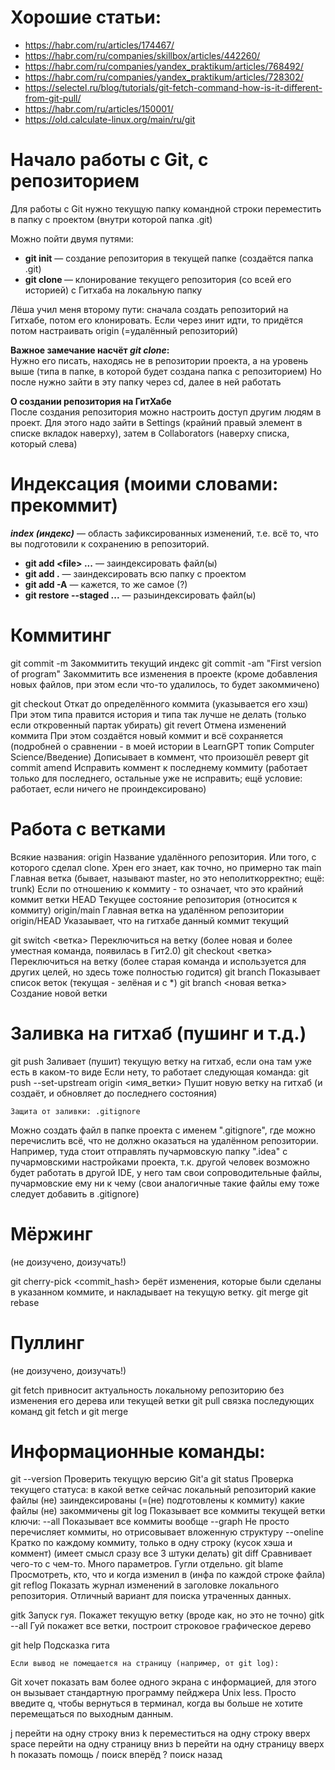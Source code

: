 ﻿Хорошие статьи:
=======================================

* https://habr.com/ru/articles/174467/
* https://habr.com/ru/companies/skillbox/articles/442260/
* https://habr.com/ru/companies/yandex_praktikum/articles/768492/
* https://habr.com/ru/companies/yandex_praktikum/articles/728302/
* https://selectel.ru/blog/tutorials/git-fetch-command-how-is-it-different-from-git-pull/
* https://habr.com/ru/articles/150001/
* https://old.calculate-linux.org/main/ru/git




 Начало работы с Git, с репозиторием
 =======================================

Для работы с Git нужно текущую папку командной строки переместить в папку с проектом 
(внутри которой папка .git)

Можно пойти двумя путями:

* **git init** — cоздание репозитория в текущей папке (создаётся папка .git)  
* **git clone <url>** — клонирование текущего репозитория (со всей его 
				историей) с Гитхаба на локальную папку

Лёша учил меня второму пути: сначала создать репозиторий на Гитхабе, потом его клонировать. 
Если через инит идти, то придётся потом настраивать origin (=удалённый репозиторий)

**Важное замечание насчёт *git clone*:**  
Нужно его писать, находясь не в репозитории проекта, а на уровень выше
(типа в папке, в которой будет создана папка с репозиторием)
Но после нужно зайти в эту папку через cd, далее в ней работать

**О создании репозитория на ГитХабе**  
После создания репозитория можно настроить доступ другим людям в проект.
Для этого надо зайти в Settings (крайний правый элемент в списке вкладок наверху), 
затем в Collaborators (наверху списка, который слева)

 Индексация (моими словами: прекоммит)
 =======================================
 
***index (индекс)*** — область зафиксированных изменений, т.е. всё то, что вы 
	подготовили к сохранению в репозиторий.

* **git add \<file\> ...** — заиндексировать файл(ы)
* **git add	.**	— заиндексировать всю папку с проектом
* **git add -A** — кажется, то же самое (?)			
* **git restore --staged <file>...** — разыиндексировать файл(ы)




Коммитинг
=======================================

git commit -m <comment>				Закоммитить текущий индекс
git commit -am "First version of program"	Закоммитить все изменения в проекте (кроме добавления
						 новых файлов, при этом если что-то удалилось,
						 то будет закоммичено)

git checkout <commit hash>	Откат до определённого коммита (указывается его хэш)
				При этом типа правится история и типа так лучше не делать
					(только если откровенный партак убирать)
git revert <commit hash>	Отмена изменений коммита
				При этом создаётся новый коммит и всё сохраняется
					(подробней о сравнении - в моей истории в LearnGPT
					топик Computer Science/Введение)
				Дописывает в коммент, что произошёл реверт
git commit amend		Исправить коммент к последнему коммиту
					(работает только для последнего, остальные уже не исправить;
					ещё условие: работает, если ничего не проиндексировано)



Работа с ветками
=======================================

Всякие названия: 
	origin		Название удалённого репозитория. Или того, с которого сделал clone.
			Хрен его знает, как точно, но примерно так
	main		Главная ветка (бывает, называют master, но это неполиткорректно; ещё: trunk)
			Если по отношению к коммиту - то означает, что это крайний коммит ветки
	HEAD		Текущее состояние репозитория (относится к коммиту)
	origin/main	Главная ветка на удалённом репозитории
	origin/HEAD	Указаывает, что на гитхабе данный коммит текущий


git switch <ветка>	Переключиться на ветку (более новая и более уместная команда, 
				появилась в Гит2.0)
git checkout <ветка>	Переключиться на ветку (более старая команда и используется для других целей,
				но здесь тоже полностью годится)
git branch		Показывает список веток (текущая - зелёная и с *)
git branch <новая ветка>  Создание новой ветки




Заливка на гитхаб (пушинг и т.д.)
=======================================

git push		Заливает (пушит) текущую ветку на гитхаб, если она там уже есть в каком-то виде
			Если нету, то работает следующая команда:
git push --set-upstream origin <имя_ветки>
			Пушит новую ветку на гитхаб (и создаёт, и обновляет до последнего состояния)

	Защита от заливки: .gitignore
Можно создать файл в папке проекта с именем ".gitignore", где можно перечислить всё, что не должно
оказаться на удалённом репозитории. Например, туда стоит отправлять пучармовскую папку ".idea"
с пучармовскими настройками проекта, т.к. другой человек возможно будет работать в другой IDE,
у него там свои сопроводительные файлы, пучармовские ему ни к чему (свои аналогичные такие файлы 
ему тоже следует добавить в .gitignore)





Мёржинг
=======================================

(не доизучено, доизучать!)

git cherry-pick <commit_hash>	берёт изменения, которые были сделаны в указанном коммите, 
					и накладывает на текущую ветку.
git merge
git rebase 




Пуллинг
=======================================

(не доизучено, доизучать!)

git fetch	 привносит актуальность локальному репозиторию без 
			изменения его дерева или текущей ветки
git pull	связка последующих команд git fetch и git merge




Информационные команды:
=======================================

git --version		Проверить текущую версию Git'а
git status		Проверка текущего статуса: 
				в какой ветке сейчас локальный репозиторий
				какие файлы (не) заиндексированы (=(не) подготовлены к коммиту)
				какие файлы (не) закоммичены
git log			Показывает все коммиты текущей ветки
 ключи:	--all		Показывает все коммиты вообще
	--graph		Не просто перечисляет коммиты, но отрисовывает вложенную структуру
	--oneline	Кратко по каждому коммиту, только в одну строку (кусок хэша и коммент)
		(имеет смысл сразу все 3 штуки делать)
git diff		Сравнивает чего-то с чем-то. Много параметров. Гугли отдельно.
git blame <file>	Просмотреть, кто, что и когда изменил в <file>
				(инфа по каждой строке файла)
git reflog		Показать журнал изменений в заголовке локального репозитория. 
			Отличный вариант для поиска утраченных данных.

gitk			Запуск гуя. Покажет текущую ветку (вроде как, но это не точно)
gitk --all		Гуй покажет все ветки, построит строковое графическое дерево

git help		Подсказка гита

	Если вывод не помещается на страницу (например, от git log):

Git хочет показать вам более одного экрана с информацией, для этого он вызывает стандартную
программу пейджера Unix less. Просто введите q, чтобы вернуться в терминал, когда вы больше не
хотите перемещаться по выходным данным.

j перейти на одну строку вниз
k переместиться на одну строку вверх
space перейти на одну страницу вниз
b перейти на одну страницу вверх
h показать помощь
/ поиск вперёд
? поиск назад
